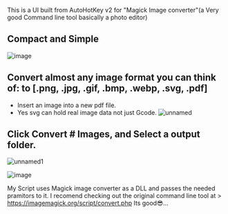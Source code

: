 This is a UI built from AutoHotKey v2 for "Magick Image converter"(a Very good Command line tool basically a photo editor)

Compact and Simple
-
![image](https://github.com/user-attachments/assets/1b521f30-f24d-4e14-ae66-a79b97c8f987)


Convert almost any image format you can think of: to [.png, .jpg, .gif, .bmp, .webp, .svg, .pdf]
-
- Insert an image into a new pdf file.
- Yes svg can hold real image data not just Gcode.
![unnamed](https://github.com/user-attachments/assets/bc08ab78-cc3d-47c0-95b6-d6bd24bf0868)


Click Convert # Images, and Select a output folder. 
-
![unnamed1](https://github.com/user-attachments/assets/bb516dfd-ce22-4ae8-b7c1-d00d32b7199f)

![image](https://github.com/user-attachments/assets/02ffd392-18b7-4dc4-98b0-dc66a8323cfb)


My Script uses Magick image converter as a DLL and passes the needed pramitors to it.
I recomend checking out the original command line tool at > https://imagemagick.org/script/convert.php  Its good😎...
